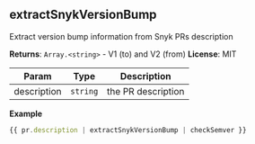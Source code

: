 <a name="module_extractSnykVersionBump"></a>

## extractSnykVersionBump
Extract version bump information from Snyk PRs description

**Returns**: <code>Array.&lt;string&gt;</code> - V1 (to) and V2 (from)
**License**: MIT

| Param | Type | Description |
| --- | --- | --- |
| description | <code>string</code> | the PR description |

**Example**
```js
{{ pr.description | extractSnykVersionBump | checkSemver }}
```
